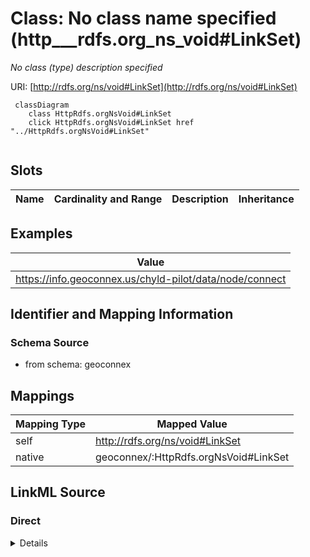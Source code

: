 

# Class: No class name specified (http___rdfs.org_ns_void#LinkSet)


_No class (type) description specified_





URI: [http://rdfs.org/ns/void#LinkSet](http://rdfs.org/ns/void#LinkSet)






```mermaid
 classDiagram
    class HttpRdfs.orgNsVoid#LinkSet
    click HttpRdfs.orgNsVoid#LinkSet href "../HttpRdfs.orgNsVoid#LinkSet"
      
```




<!-- no inheritance hierarchy -->


## Slots

| Name | Cardinality and Range | Description | Inheritance |
| ---  | --- | --- | --- |










## Examples

| Value |
| --- |
| https://info.geoconnex.us/chyld-pilot/data/node/connect |


## Identifier and Mapping Information







### Schema Source


* from schema: geoconnex




## Mappings

| Mapping Type | Mapped Value |
| ---  | ---  |
| self | http://rdfs.org/ns/void#LinkSet |
| native | geoconnex/:HttpRdfs.orgNsVoid#LinkSet |







## LinkML Source

<!-- TODO: investigate https://stackoverflow.com/questions/37606292/how-to-create-tabbed-code-blocks-in-mkdocs-or-sphinx -->

### Direct

<details>
```yaml
name: http___rdfs.org_ns_void#LinkSet
conforms_to: No schema conformance document specified
description: No class (type) description specified
title: No class name specified
notes:
- Class with 1 occurrences.
examples:
- value: https://info.geoconnex.us/chyld-pilot/data/node/connect
from_schema: geoconnex
rank: 1000
class_uri: http://rdfs.org/ns/void#LinkSet

```
</details>

### Induced

<details>
```yaml
name: http___rdfs.org_ns_void#LinkSet
conforms_to: No schema conformance document specified
description: No class (type) description specified
title: No class name specified
notes:
- Class with 1 occurrences.
examples:
- value: https://info.geoconnex.us/chyld-pilot/data/node/connect
from_schema: geoconnex
rank: 1000
class_uri: http://rdfs.org/ns/void#LinkSet

```
</details>
